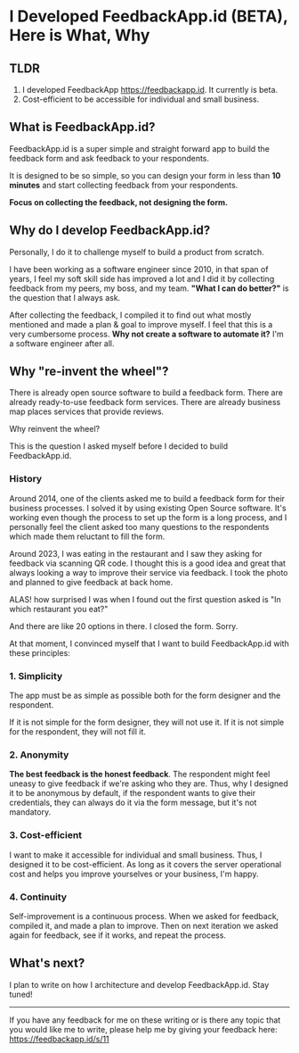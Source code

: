 # I Developed FeedbackApp.id (BETA), Here is What, Why

## TLDR
1. I developed FeedbackApp https://feedbackapp.id. It currently is beta.
2. Cost-efficient to be accessible for individual and small business.

## What is FeedbackApp.id?
FeedbackApp.id is a super simple and straight forward app to build the feedback form and ask feedback to 
your respondents.

It is designed to be so simple, so you can design your form in less than **10 minutes** and start collecting
feedback from your respondents. 

**Focus on collecting the feedback, not designing the form.**

## Why do I develop FeedbackApp.id?
Personally, I do it to challenge myself to build a product from scratch.

I have been working as a software engineer since 2010, in that span of years, I feel my soft skill side has
improved a lot and I did it by 
collecting feedback from my peers, my boss, and my team. **"What I can do better?"** is the question that I always ask.

After collecting the feedback, I compiled it to find out what mostly mentioned
and made a plan & goal to improve myself. 
I feel that this is a very cumbersome process. **Why not create a software to automate it?** I'm a software engineer 
after all.

## Why "re-invent the wheel"?
There is already open source software to build a feedback form.
There are already ready-to-use feedback form services.
There are already business map places services that provide reviews. 

Why reinvent the wheel? 

This is the question I asked myself before I decided to build FeedbackApp.id.

### History
Around 2014, one of the clients asked me to build a feedback form for their business processes. I solved it
by using existing Open Source software. It's working even though the process to set up the form is a long process, and
I personally feel the client asked too many questions to the respondents which made them reluctant to fill the form.

Around 2023, I was eating in the restaurant and I saw they asking for feedback via scanning QR code.
I thought this is a good idea and great that always looking a way to improve their service via feedback. 
I took the photo and planned to give feedback at back home. 

ALAS! how surprised I was when I found out the first question asked is "In which restaurant you eat?" 

And there are like 20 options in there. I closed the form. Sorry.

At that moment, I convinced myself that I want to build FeedbackApp.id with these principles:

### 1. Simplicity
The app must be as simple as possible both for the form designer and the respondent.

If it is not simple for the form designer, they will not use it.
If it is not simple for the respondent, they will not fill it.

### 2. Anonymity
**The best feedback is the honest feedback**. The respondent might feel uneasy to give feedback if 
we're asking who they are. Thus, why I designed it to be anonymous by default, if the respondent wants to give their
credentials, they can always do it via the form message, but it's not mandatory.

### 3. Cost-efficient
I want to make it accessible for individual and small business. Thus, I designed it to be cost-efficient. As long
as it covers the server operational cost and helps you improve yourselves or your business, I'm happy.

### 4. Continuity
Self-improvement is a continuous process. When we asked for feedback, compiled it, and made a plan to improve. Then on
next iteration we asked again for feedback, see if it works, and repeat the process.

## What's next?
I plan to write on how I architecture and develop FeedbackApp.id. Stay tuned!

----
If you have any feedback for me on these writing or is there any topic 
that you would like me to write, 
please help me by giving your feedback here: https://feedbackapp.id/s/11